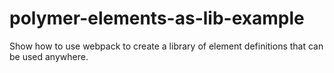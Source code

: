 # polymer-elements-as-lib-example
Show how to use webpack to create a library of element definitions that can be used anywhere. 

